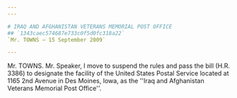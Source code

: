 ```yaml
---
---

# IRAQ AND AFGHANISTAN VETERANS MEMORIAL POST OFFICE
## `1343caec574687e733c0f5d0fc318a22`
`Mr. TOWNS — 15 September 2009`

---
```



Mr. TOWNS. Mr. Speaker, I move to suspend the rules and pass the bill 
(H.R. 3386) to designate the facility of the United States Postal 
Service located at 1165 2nd Avenue in Des Moines, Iowa, as the ''Iraq 
and Afghanistan Veterans Memorial Post Office''.
